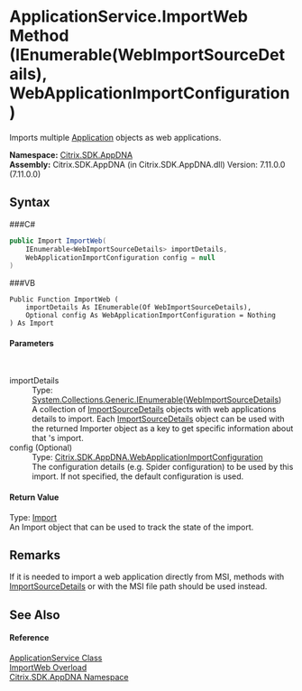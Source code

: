 # ApplicationService.ImportWeb Method (IEnumerable(WebImportSourceDetails), WebApplicationImportConfiguration)
 

Imports multiple <a href="T_Citrix_SDK_AppDNA_Application">Application</a> objects as web applications.

**Namespace:**&nbsp;<a href="N_Citrix_SDK_AppDNA">Citrix.SDK.AppDNA</a><br />**Assembly:**&nbsp;Citrix.SDK.AppDNA (in Citrix.SDK.AppDNA.dll) Version: 7.11.0.0 (7.11.0.0)

## Syntax

###C#
```csharp
public Import ImportWeb(
	IEnumerable<WebImportSourceDetails> importDetails,
	WebApplicationImportConfiguration config = null
)
```

###VB
```vbnet
Public Function ImportWeb ( 
	importDetails As IEnumerable(Of WebImportSourceDetails),
	Optional config As WebApplicationImportConfiguration = Nothing
) As Import
```


#### Parameters
&nbsp;<dl><dt>importDetails</dt><dd>Type: <a href="http://msdn2.microsoft.com/en-us/library/9eekhta0" target="_blank">System.Collections.Generic.IEnumerable</a>(<a href="T_Citrix_SDK_AppDNA_WebImportSourceDetails">WebImportSourceDetails</a>)<br />A collection of <a href="T_Citrix_SDK_AppDNA_ImportSourceDetails">ImportSourceDetails</a> objects with web applications details to import. Each <a href="T_Citrix_SDK_AppDNA_ImportSourceDetails">ImportSourceDetails</a> object can be used with the returned Importer object as a key to get specific information about that 's import.</dd><dt>config (Optional)</dt><dd>Type: <a href="T_Citrix_SDK_AppDNA_WebApplicationImportConfiguration">Citrix.SDK.AppDNA.WebApplicationImportConfiguration</a><br />The configuration details (e.g. Spider configuration) to be used by this import. If not specified, the default configuration is used.</dd></dl>

#### Return Value
Type: <a href="T_Citrix_SDK_AppDNA_Import">Import</a><br />An Import object that can be used to track the state of the import.

## Remarks
If it is needed to import a web application directly from MSI, methods with <a href="T_Citrix_SDK_AppDNA_ImportSourceDetails">ImportSourceDetails</a> or with the MSI file path should be used instead.

## See Also


#### Reference
<a href="T_Citrix_SDK_AppDNA_ApplicationService">ApplicationService Class</a><br /><a href="Overload_Citrix_SDK_AppDNA_ApplicationService_ImportWeb">ImportWeb Overload</a><br /><a href="N_Citrix_SDK_AppDNA">Citrix.SDK.AppDNA Namespace</a><br />